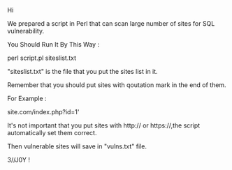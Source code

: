 Hi

We prepared a script in Perl that can scan large number of sites for SQL vulnerability.

You Should Run It By This Way : 

perl script.pl siteslist.txt

"siteslist.txt" is the file that you put the sites list in it.

Remember that you should put sites with qoutation mark in the end of them.

For Example :

site.com/index.php?id=1'

It's not important that you put sites with http:// or https://,the script automatically set them correct.

Then vulnerable sites will save in "vulns.txt" file.

3/\/J0Y !
